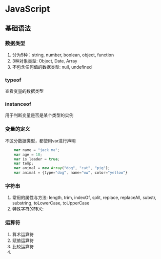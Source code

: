# JavaScript

## 基础语法

### 数据类型

1. 分为5种：string, number, boolean, object, function
2. 3种对象类型: Object, Date, Array
3. 不包含任何值的数据类型: null, undefined

### typeof

查看变量的数据类型

### instanceof

用于判断变量是否是某个类型的实例

### 变量的定义

不区分数据类型，都使用var进行声明

``` js
    var name = "jack ma";
    var age = 18;
    var is_leader = true;
    var temp;
    var animal = new Array("dog", "cat", "pig");
    var animal = {type="dog", name="ww", color="yellow"}
```

### 字符串

1. 常用的属性与方法: length, trim, indexOf, split, replace, replaceAll, substr, substring, toLowerCase, toUpperCase
2. 特殊字符的转义:

### 运算符

1. 算术运算符
2. 赋值运算符
3. 比较运算符
4.
